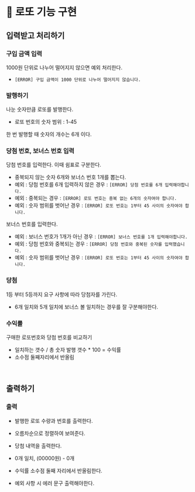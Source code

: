 # 💸 로또 기능 구현

## 입력받고 처리하기

### 구입 금액 입력 

1000원 단위로 나누어 떨어지지 않으면 예외 처리한다.
- `[ERROR] 구입 금액이 1000 단위로 나누어 떨어지지 않습니다.`

### 발행하기 

나눈 숫자만큼 로또를 발행한다.
- 로또 번호의 숫자 범위 : 1-45

한 번 발행할 때 숫자의 개수는 6개 이다.

### 당첨 번호, 보너스 번호 입력

당첨 번호를 입력한다. 이때 쉼표로 구분한다.
- 중복되지 않는 숫자 6개와 보너스 번호 1개를 뽑는다.
- 예외 : 당첨 번호를 6개 입력하지 않은 경우 : `[ERROR] 당첨 번호를 6개 입력해야합니다.`
- 예외 : 중복되는 경우 : `[ERROR] 로또 번호는 중복 없는 6개의 숫자여야 합니다.`
- 예외 : 숫자 범위를 벗어난 경우 : `[ERROR] 로또 번호는 1부터 45 사이의 숫자여야 합니다.`

보너스 번호를 입력한다.
- 예외 : 보너스 번호가 1개가 아닌 경우 : `[ERROR] 보너스 번호를 1개 입력해야합니다.`
- 예외 : 당첨 번호와 중복되는 경우 : `[ERROR] 당첨 번호와 중복된 숫자를 입력했습니다.`
- 예외 : 숫자 범위를 벗어난 경우 : `[ERROR] 로또 번호는 1부터 45 사이의 숫자여야 합니다.`

### 당첨

1등 부터 5등까지 요구 사항에 따라 당첨자를 가린다.
- 6개 일치와 5개 일치에 보너스 볼 일치하는 경우를 잘 구분해야한다.


### 수익률

구매한 로또번호와 당첨 번호를 비교하기
- 일치하는 갯수 / 총 숫자 발행 갯수 * 100 = 수익률
- 소수점 둘째자리에서 반올림

<br />

## 출력하기 

### 출력
- 발행한 로또 수량과 번호를 출력한다.
- 오름차순으로 정렬하여 보여준다.

- 당첨 내역을 출력한다. 
- 0개 일치, (00000원) - 0개 
- 수익률 소수점 둘째 자리에서 반올림한다. 

- 예외 사항 시 에러 문구 출력해야한다.
